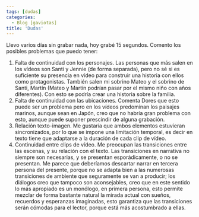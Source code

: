 ```yaml
---
tags: [dudas]
categories:
  - Blog [gaviotas]
title: 'Dudas'
---
```


Llevo varios días sin grabar nada, hoy grabé 15 segundos. Comento los posibles problemas que puedo tener:

1. Falta de continuidad con los personajes. Las personas que más salen en los vídeos son Santi y Jennie (de forma separada), pero no sé si es suficiente su presencia en vídeo para construir una historia con ellos como protagonistas. También salen mi sobrino Mateo y el sobrino de Santi, Martín (Mateo y Martín podrían pasar por el mismo niño con años diferentes). Con esto se podría crear una historia sobre la familia.
2. Falta de continuidad con las ubicaciones. Comenta Dores que esto puede ser un problema pero en los vídeos predominan los paisajes marinos, aunque sean en Japón, creo que no habría gran problema con esto, aunque puede suponer prescindir de alguna grabación.
3. Relación texto-imagen. Me gustaría que ambos elementos estuvieran sincronizados, por lo que se impone una limitación temporal, es decir en texto tiene que adaptarse a la duración de cada clip de vídeo.
4. Continuidad entre clips de vídeo. Me preocupan las transiciones entre las escenas, y su relación con el texto. Las transiciones en narrativa no siempre son necesarias, y se presentan esporádicamente, o no se presentan. Me parece que deberíamos descartar narrar en tercera persona del presente, porque no se adapta bien a las numerosas transiciones de ambiente que seguramente se van a producir; los diálogos creo que tampoco son aconsejables, creo que en este sentido lo más apropiado es un monólogo, en primera persona, esto permite mezclar de forma bastante natural la mirada actual con sueños, recuerdos y esperanzas imaginadas, esto garantiza que las transiciones serán cómodas para el lector, porque está más acostumbrado a ellas.

